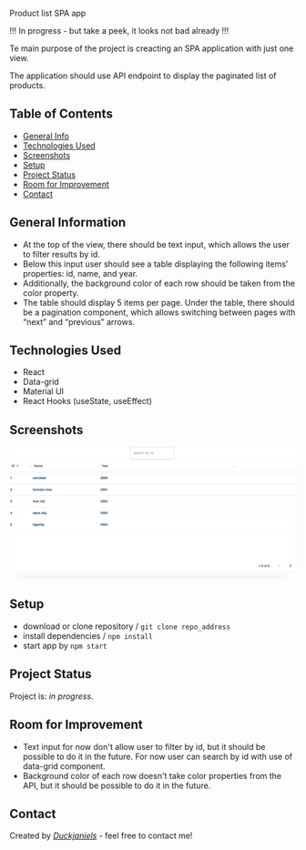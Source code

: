 Product list SPA app

!!! In progress - but take a peek, it looks not bad already !!!

Te main purpose of the project is creacting an SPA application with just one view.

The application should use API endpoint to display the paginated list of products.

## Table of Contents

* [General Info](#general-information)
* [Technologies Used](#technologies-used)
* [Screenshots](#screenshots)
* [Setup](#setup)
* [Project Status](#project-status)
* [Room for Improvement](#room-for-improvement)
* [Contact](#contact)

## General Information

- At the top of the view, there should be text input, which allows the user to filter results by id.
- Below this input user should see a table displaying the following items’ properties: id, name, and year.
- Additionally, the background color of each row should be taken from the color property.
-  The table should display 5 items per page. Under the table, there should be a pagination component, which allows switching between pages with “next” and “previous” arrows.
## Technologies Used

- React
- Data-grid
- Material UI
- React Hooks (useState, useEffect)

## Screenshots

![1](./src/assets/ss1.png)


## Setup

- download or clone repository / `git clone repo_address`
- install dependencies / `npm install`
- start app by `npm start`

## Project Status

Project is: _in progress_.

[//]: # (Assumed learning task completed.)

## Room for Improvement

- Text input for now don't allow user to filter by id, but it should be possible to do it in the future. For now user can search by id with use of data-grid component.
- Background color of each row doesn't take color properties from the API, but it should be possible to do it in the future.

## Contact

Created by [_Duckjaniels_](https://www.linkedin.com/in/maksym-kaczorowski-008b3a154/) - feel free to contact me!